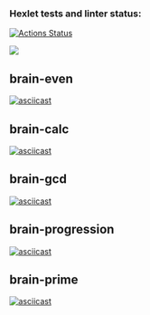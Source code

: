 ### Hexlet tests and linter status:
[![Actions Status](https://github.com/qhp21/frontend-project-44/workflows/hexlet-check/badge.svg)](https://github.com/qhp21/frontend-project-44/actions)


<a href="https://codeclimate.com/github/qhp21/frontend-project-44/maintainability"><img src="https://api.codeclimate.com/v1/badges/19758556731c6f135019/maintainability" /></a>

## brain-even
[![asciicast](https://asciinema.org/a/GZMlxafqej9R54m8N9t2xzrgr.svg)](https://asciinema.org/a/GZMlxafqej9R54m8N9t2xzrgr)

## brain-calc
[![asciicast](https://asciinema.org/a/5YUVQgChxkoORaZSO0mb13Gs6.svg)](https://asciinema.org/a/5YUVQgChxkoORaZSO0mb13Gs6)

## brain-gcd
[![asciicast](https://asciinema.org/a/uulWPln2Qr4CKS0hy0DZJsSu6.svg)](https://asciinema.org/a/uulWPln2Qr4CKS0hy0DZJsSu6)

## brain-progression
[![asciicast](https://asciinema.org/a/bXOFH36NcKJ38JuL0zggTlMH8.svg)](https://asciinema.org/a/bXOFH36NcKJ38JuL0zggTlMH8)

## brain-prime
[![asciicast](https://asciinema.org/a/UPrY543Q44TQSVhzZzoPBJ7RS.svg)](https://asciinema.org/a/UPrY543Q44TQSVhzZzoPBJ7RS)
